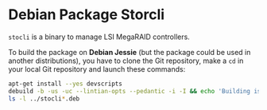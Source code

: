 # Debian Package Storcli

`stocli` is a binary to manage LSI MegaRAID controllers.

To build the package on **Debian Jessie** (but the package
could be used in another distributions), you have to clone
the Git repository, make a `cd` in your local Git repository
and launch these commands:

```sh
apt-get install --yes devscripts
debuild -b -us -uc --lintian-opts --pedantic -i -I && echo 'Building is OK!'
ls -l ../stocli*.deb
```


